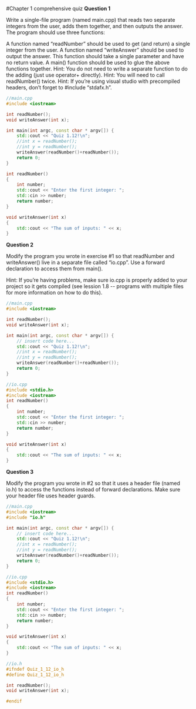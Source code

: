 #Chapter 1 comprehensive quiz
**Question 1**

Write a single-file program (named main.cpp) that reads two separate integers from the user, adds them together, and then outputs the answer. The program should use three functions:

A function named “readNumber” should be used to get (and return) a single integer from the user.
A function named “writeAnswer” should be used to output the answer. This function should take a single parameter and have no return value.
A main() function should be used to glue the above functions together.
Hint: You do not need to write a separate function to do the adding (just use operator+ directly).
Hint: You will need to call readNumber() twice.
Hint: If you’re using visual studio with precompiled headers, don’t forget to #include “stdafx.h”.

```C++
//main.cpp
#include <iostream>

int readNumber();
void writeAnswer(int x);

int main(int argc, const char * argv[]) {
    std::cout << "Quiz 1.12!\n";
    //int x = readNumber();
    //int y = readNumber();
    writeAnswer(readNumber()+readNumber());
    return 0;
}

int readNumber()
{
    int number;
    std::cout << "Enter the first integer: ";
    std::cin >> number;
    return number;
}

void writeAnswer(int x)
{
    std::cout << "The sum of inputs: " << x;
}
```
**Question 2**

Modify the program you wrote in exercise #1 so that readNumber and writeAnswer() live in a separate file called “io.cpp”. Use a forward declaration to access them from main().

Hint: If you’re having problems, make sure io.cpp is properly added to your project so it gets compiled (see lession 1.8 -- programs with multiple files for more information on how to do this).
```C++
//main.cpp
#include <iostream>

int readNumber();
void writeAnswer(int x);

int main(int argc, const char * argv[]) {
    // insert code here...
    std::cout << "Quiz 1.12!\n";
    //int x = readNumber();
    //int y = readNumber();
    writeAnswer(readNumber()+readNumber());
    return 0;
}

```
```C++
//io.cpp
#include <stdio.h>
#include <iostream>
int readNumber()
{
    int number;
    std::cout << "Enter the first integer: ";
    std::cin >> number;
    return number;
}

void writeAnswer(int x)
{
    std::cout << "The sum of inputs: " << x;
}
```
**Question 3**

Modify the program you wrote in #2 so that it uses a header file (named io.h) to access the functions instead of forward declarations. Make sure your header file uses header guards.
```C++
//main.cpp
#include <iostream>
#include "io.h"

int main(int argc, const char * argv[]) {
    // insert code here...
    std::cout << "Quiz 1.12!\n";
    //int x = readNumber();
    //int y = readNumber();
    writeAnswer(readNumber()+readNumber());
    return 0;
}
```
```C++
//io.cpp
#include <stdio.h>
#include <iostream>
int readNumber()
{
    int number;
    std::cout << "Enter the first integer: ";
    std::cin >> number;
    return number;
}

void writeAnswer(int x)
{
    std::cout << "The sum of inputs: " << x;
}
```
```C++
//io.h
#ifndef Quiz_1_12_io_h
#define Quiz_1_12_io_h

int readNumber();
void writeAnswer(int x);

#endif
```

